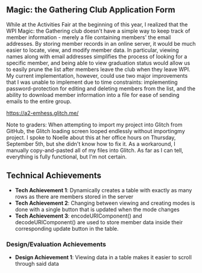 ## Magic: the Gathering Club Application Form

While at the Activities Fair at the beginning of this year, I realized that the WPI Magic: the Gathering club doesn't have a simple way to keep track of member information - merely a file containing members' the email addresses. By storing member records in an online server, it would be much easier to locate, view, and modify member data. In particular, viewing names along with email addresses simplifies the process of looking for a specific member, and being able to view graduation status would allow us to easily prune the list after members leave the club when they leave WPI. My current implementation, however, could use two major improvements that I was unable to implement due to time constraints: implementing password-protection for editing and deleting members from the list, and the ability to download member information into a file for ease of sending emails to the entire group.

https://a2-emhess.glitch.me/

Note to graders: When attempting to import my project into Glitch from GitHub, the Glitch loading screen looped endlessly without importingmy project. I spoke to Noelle about this at her office hours on Thursday, September 5th, but she didn't know how to fix it. As a workaround, I manually copy-and-pasted all of my files into Glitch. As far as I can tell, everything is fully functional, but I'm not certain.

## Technical Achievements
- **Tech Achievement 1**: Dynamically creates a table with exactly as many rows as there are members stored in the server
- **Tech Achievement 2**: Changing between viewing and creating modes is done with a single button that is updated when the mode changes
- **Tech Achievement 3**: encodeURIComponent() and decodeURIComponent() are used to store member data inside their corresponding update button in the table.

### Design/Evaluation Achievements
- **Design Achievement 1**: Viewing data in a table makes it easier to scroll through said data
